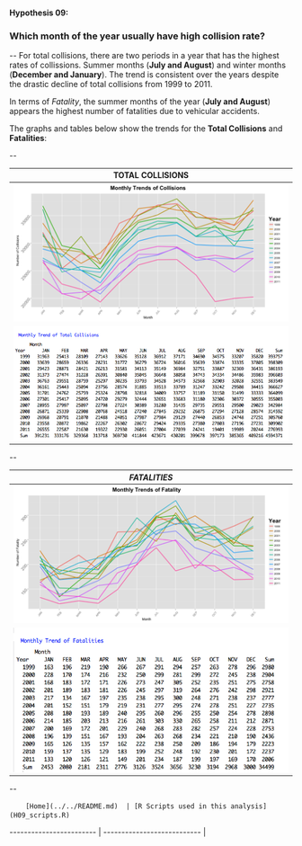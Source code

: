 #### Hypothesis 09:
### Which month of the year usually have high collision rate?
--
For total collisions, there are two periods in a year that has the highest rates of collissions. Summer months (**July and August**) and winter months (**December and January**). The trend is consistent over the years despite the drastic decline of total collisions from 1999 to 2011.

In terms of *Fatality*, the summer months of the year (**July and August**) appears the highest number of fatalities due to vehicular accidents.

The graphs and tables below show the trends for the **Total Collisions**  and **Fatalities**: 

--

|**TOTAL COLLISIONS**|
|--------------------|
![](H09_GraphA.png)|
![](H09_TableA.png)|

--

|*FATALITIES*|
|--------------------|
![](H09_GraphB.png)|
![](H09_TableB.png)|






--
        
        [Home](../../README.md)  | [R Scripts used in this analysis](H09_scripts.R)
------------------------ | ---------------------------
        |
